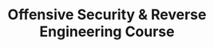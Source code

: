 ---
title: Offensive Security & Reverse Engineering Course
description: This repository is for the Offensive Security and Reverse Engineering Course. I used to teaching at Champlain College and currently sharing it for free online (check the YouTube channel for the recordings). 
url: https://github.com/ashemery/exploitation-course
image:
    # url: '/assets/images/cafe.png'
    # alt: 'Cafe'
tags: ['binary-exploitation', 'learn', 'reverse-engineering', 'tutorial']
listedDate: 2023-11-08
published: true
---